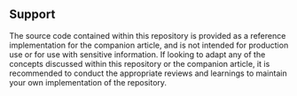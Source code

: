 ## Support

The source code contained within this repository is provided as a reference implementation for the companion article, and is not intended for production use or for use with sensitive information. If looking to adapt any of the concepts discussed within this repository or the companion article, it is recommended to conduct the appropriate reviews and learnings to maintain your own implementation of the repository.
